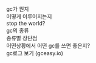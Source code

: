 gc가 뭔지  
어떻게 이루어지는지  
stop the world?  
gc의 종류  
종류별 장단점  
어떤상황에서 어떤 gc를 쓰면 좋은지?  
gc로그 보기 (gceasy.io)